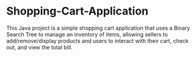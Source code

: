 # Shopping-Cart-Application
This Java project is a simple shopping cart application that uses a Binary Search Tree to manage an inventory of items, allowing sellers to add/remove/display products and users to interact with their cart, check out, and view the total bill.

